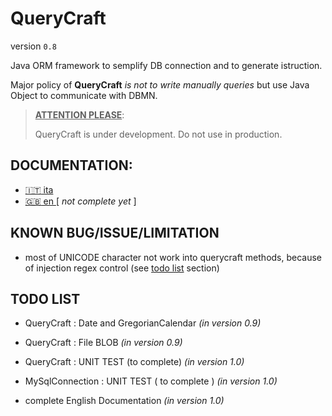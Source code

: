 # QueryCraft

version `0.8`

Java  ORM framework to semplify DB connection and to generate istruction.

Major policy of **QueryCraft** *is not to write manually queries* but use Java Object to communicate with DBMN.



> **<u>ATTENTION PLEASE</u>**:
>
> QueryCraft is under development. Do not use in production.



## DOCUMENTATION:

- [ :it: ita ](documentation-md/ITALIAN_DOC.md)   
- [ :gb: en ](documentation-md/ENGLISH_DOC.md) [ *not complete yet* ]  

## KNOWN BUG/ISSUE/LIMITATION

- most of UNICODE character not work into querycraft methods, because of injection regex control (see [todo list](##TODO-LIST) section)



## TODO LIST

- QueryCraft : Date and GregorianCalendar *(in version 0.9)*
- QueryCraft : File BLOB *(in version 0.9)*
- QueryCraft : UNIT TEST (to complete) *(in version 1.0)*



- MySqlConnection : UNIT TEST ( to complete ) *(in version 1.0)*

  

- complete English Documentation *(in version 1.0)*
